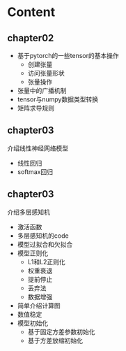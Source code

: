 # Content
## chapter02
+ 基于pytorch的一些tensor的基本操作
  + 创建张量
  + 访问张量形状
  + 张量操作
+ 张量中的广播机制
+ tensor与numpy数据类型转换
+ 矩阵求导规则
## chapter03
介绍线性神经网络模型
+ 线性回归
+ softmax回归
## chapter03
介绍多层感知机
+ 激活函数
+ 多层感知机的code
+ 模型过拟合和欠拟合
+ 模型正则化
  + L1和L2正则化
  + 权重衰退
  + 提前停止
  + 丢弃法
  + 数据增强
+ 简单介绍计算图
+ 数值稳定
+ 模型初始化
  + 基于固定方差参数初始化
  + 基于方差放缩初始化